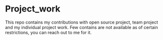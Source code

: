 # Project_work
This repo contains my contributions with open source project, team project and my individual project work. Few contains are not available as of certain restrictions, you can reach out to me for it.
